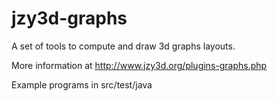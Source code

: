 jzy3d-graphs
============

A set of tools to compute and draw 3d graphs layouts.

More information at http://www.jzy3d.org/plugins-graphs.php 

Example programs in src/test/java
